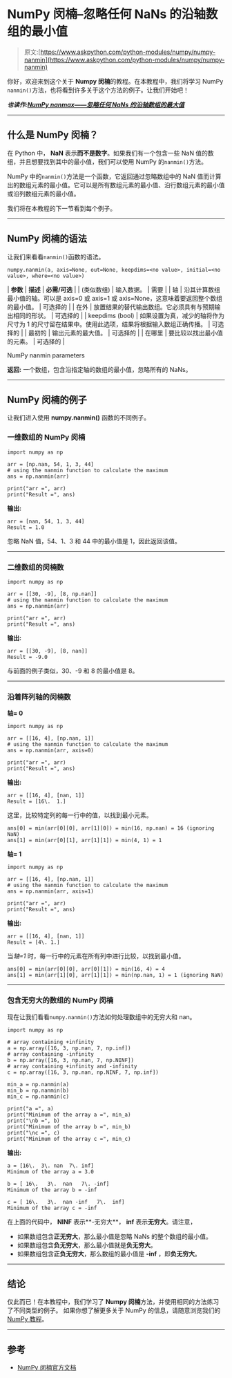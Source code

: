 # NumPy 闵楠–忽略任何 NaNs 的沿轴数组的最小值

> 原文:[https://www.askpython.com/python-modules/numpy/numpy-nanmin](https://www.askpython.com/python-modules/numpy/numpy-nanmin)

你好，欢迎来到这个关于 **Numpy 闵楠**的教程。在本教程中，我们将学习 NumPy `nanmin()`方法，也将看到许多关于这个方法的例子。让我们开始吧！

***也读作:[NumPy nanmax——忽略任何 NaNs 的沿轴数组的最大值](https://www.askpython.com/python-modules/numpy/numpy-nanmax)***

* * *

## 什么是 NumPy 闵楠？

在 Python 中， **NaN** 表示**而不是数字**。如果我们有一个包含一些 NaN 值的数组，并且想要找到其中的最小值，我们可以使用 NumPy 的`nanmin()`方法。

NumPy 中的`nanmin()`方法是一个函数，它返回通过忽略数组中的 NaN 值而计算出的数组元素的最小值。它可以是所有数组元素的最小值、沿行数组元素的最小值或沿列数组元素的最小值。

我们将在本教程的下一节看到每个例子。

* * *

## NumPy 闵楠的语法

让我们来看看`nanmin()`函数的语法。

```
numpy.nanmin(a, axis=None, out=None, keepdims=<no value>, initial=<no value>, where=<no value>)

```

| **参数** | **描述** | **必需/可选** |
| (类似数组) | 输入数据。 | 需要 |
| 轴 | 沿其计算数组最小值的轴。可以是 axis=0 或 axis=1 或 axis=None，这意味着要返回整个数组的最小值。 | 可选择的 |
| 在外 | 放置结果的替代输出数组。它必须具有与预期输出相同的形状。 | 可选择的 |
| keepdims (bool) | 如果设置为真，减少的轴将作为尺寸为 1 的尺寸留在结果中。使用此选项，结果将根据输入数组正确传播。 | 可选择的 |
| 最初的 | 输出元素的最大值。 | 可选择的 |
| 在哪里 | 要比较以找出最小值的元素。 | 可选择的 |

NumPy nanmin parameters

**返回:**
一个数组，包含沿指定轴的数组的最小值，忽略所有的 NaNs。

* * *

## NumPy 闵楠的例子

让我们进入使用 **numpy.nanmin()** 函数的不同例子。

### 一维数组的 NumPy 闵楠

```
import numpy as np

arr = [np.nan, 54, 1, 3, 44]
# using the nanmin function to calculate the maximum
ans = np.nanmin(arr)

print("arr =", arr)
print("Result =", ans)

```

**输出:**

```
arr = [nan, 54, 1, 3, 44]
Result = 1.0

```

忽略 NaN 值，54、1、3 和 44 中的最小值是 1，因此返回该值。

* * *

### 二维数组的闵楠数

```
import numpy as np

arr = [[30, -9], [8, np.nan]]
# using the nanmin function to calculate the maximum
ans = np.nanmin(arr)

print("arr =", arr)
print("Result =", ans)

```

**输出:**

```
arr = [[30, -9], [8, nan]]
Result = -9.0

```

与前面的例子类似，30、-9 和 8 的最小值是 8。

* * *

### 沿着阵列轴的闵楠数

**轴= 0**

```
import numpy as np

arr = [[16, 4], [np.nan, 1]]
# using the nanmin function to calculate the maximum
ans = np.nanmin(arr, axis=0)

print("arr =", arr)
print("Result =", ans)

```

**输出:**

```
arr = [[16, 4], [nan, 1]]
Result = [16\.  1.]

```

这里，比较特定列的每一行中的值，以找到最小元素。

```
ans[0] = min(arr[0][0], arr[1][0]) = min(16, np.nan) = 16 (ignoring NaN)
ans[1] = min(arr[0][1], arr[1][1]) = min(4, 1) = 1

```

**轴= 1**

```
import numpy as np

arr = [[16, 4], [np.nan, 1]]
# using the nanmin function to calculate the maximum
ans = np.nanmin(arr, axis=1)

print("arr =", arr)
print("Result =", ans)

```

**输出:**

```
arr = [[16, 4], [nan, 1]]
Result = [4\. 1.]

```

当*轴=1* 时，每一行中的元素在所有列中进行比较，以找到最小值。

```
ans[0] = min(arr[0][0], arr[0][1]) = min(16, 4) = 4
ans[1] = min(arr[1][0], arr[1][1]) = min(np.nan, 1) = 1 (ignoring NaN)

```

* * *

### 包含无穷大的数组的 NumPy 闵楠

现在让我们看看`numpy.nanmin()`方法如何处理数组中的无穷大和 nan。

```
import numpy as np

# array containing +infinity
a = np.array([16, 3, np.nan, 7, np.inf])
# array containing -infinity
b = np.array([16, 3, np.nan, 7, np.NINF])
# array containing +infinity and -infinity
c = np.array([16, 3, np.nan, np.NINF, 7, np.inf])

min_a = np.nanmin(a)
min_b = np.nanmin(b)
min_c = np.nanmin(c)

print("a =", a)
print("Minimum of the array a =", min_a)
print("\nb =", b)
print("Minimum of the array b =", min_b)
print("\nc =", c)
print("Minimum of the array c =", min_c)

```

**输出:**

```
a = [16\.  3\. nan  7\. inf]
Minimum of the array a = 3.0

b = [ 16\.   3\.  nan   7\. -inf]
Minimum of the array b = -inf

c = [ 16\.   3\.  nan -inf   7\.  inf]
Minimum of the array c = -inf

```

在上面的代码中， **NINF** 表示**-无穷大**， **inf** 表示**无穷大**。请注意，

*   如果数组包含**正无穷大**，那么最小值是忽略 NaNs 的整个数组的最小值。
*   如果数组包含**负无穷大**，那么最小值就是**负无穷大**。
*   如果数组包含**正负无穷大**，那么数组的最小值是 **-inf** ，即**负无穷大**。

* * *

## 结论

仅此而已！在本教程中，我们学习了 **Numpy 闵楠**方法，并使用相同的方法练习了不同类型的例子。
如果你想了解更多关于 NumPy 的信息，请随意浏览我们的 [NumPy 教程](https://www.askpython.com/python-modules/numpy)。

* * *

## 参考

*   [NumPy 闵楠官方文档](https://numpy.org/doc/stable/reference/generated/numpy.nanmin.html)